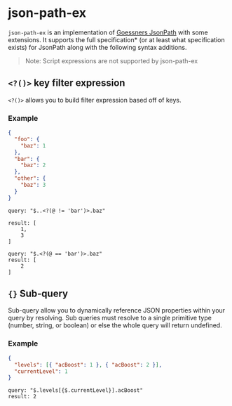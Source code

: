 # json-path-ex

`json-path-ex` is an implementation of [Goessners JsonPath](https://goessner.net/articles/JsonPath/) with some extensions. It supports the full specification\* (or at least what specification exists) for JsonPath along with the following syntax additions.

> Note: Script expressions are not supported by json-path-ex

## `<?()>` key filter expression

`<?()>` allows you to build filter expression based off of keys.

### Example

```json
{
  "foo": {
    "baz": 1
  },
  "bar": {
    "baz": 2
  },
  "other": {
    "baz": 3
  }
}
```

```
query: "$..<?(@ != 'bar')>.baz"

result: [
	1,
	3
]
```

```
query: "$.<?(@ == 'bar')>.baz"
result: [
	2
]
```

## `{}` Sub-query

Sub-query allow you to dynamically reference JSON properties within your query by resolving. Sub queries must resolve to a single primitive type (number, string, or boolean) or else the whole query will return undefined.

### Example

```json
{
  "levels": [{ "acBoost": 1 }, { "acBoost": 2 }],
  "currentLevel": 1
}
```

```
query: "$.levels[{$.currentLevel}].acBoost"
result: 2
```
